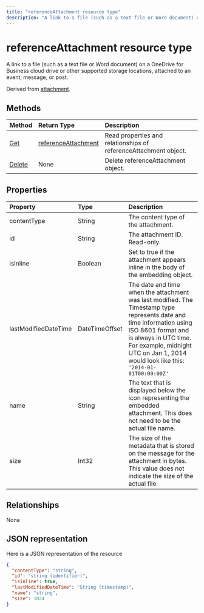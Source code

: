 ---title: "referenceAttachment resource type"description: "A link to a file (such as a text file or Word document) on a OneDrive for Business cloud drive or other supported storage locations, attached to an event, message, or post."---# referenceAttachment resource type

A link to a file (such as a text file or Word document) on a OneDrive for Business cloud drive or other supported storage locations, attached to an event, message, or post.

Derived from [attachment](attachment.md).

## Methods

| Method       | Return Type  |Description|
|:---------------|:--------|:----------|
|[Get](../api/attachment-get.md) | [referenceAttachment](referenceattachment.md) |Read properties and relationships of referenceAttachment object.|
|[Delete](../api/attachment-delete.md) | None |Delete referenceAttachment object. |

## Properties
| Property	   | Type	|Description|
|:---------------|:--------|:----------|
|contentType|String|The content type of the attachment.|
|id|String|The attachment ID.  Read-only.|
|isInline|Boolean|Set to true if the attachment appears inline in the body of the embedding object.|
|lastModifiedDateTime|DateTimeOffset|The date and time when the attachment was last modified. The Timestamp type represents date and time information using ISO 8601 format and is always in UTC time. For example, midnight UTC on Jan 1, 2014 would look like this: `'2014-01-01T00:00:00Z'`|
|name|String|The text that is displayed below the icon representing the embedded attachment. This does not need to be the actual file name.|
|size|Int32|The size of the metadata that is stored on the message for the attachment in bytes. This value does not indicate the size of the actual file.|

## Relationships
None



## JSON representation

Here is a JSON representation of the resource

<!--{
  "blockType": "resource",
  "optionalProperties": [],
  "baseType": "microsoft.graph.attachment",
  "@odata.type": "microsoft.graph.referenceAttachment"
}-->

```json
{
  "contentType": "string",
  "id": "string (identifier)",
  "isInline": true,
  "lastModifiedDateTime": "String (timestamp)",
  "name": "string",
  "size": 1024
}

```

<!-- uuid: 8fcb5dbc-d5aa-4681-8e31-b001d5168d79
2015-10-25 14:57:30 UTC -->
<!-- {
  "type": "#page.annotation",
  "description": "referenceAttachment resource",
  "keywords": "",
  "section": "documentation",
  "tocPath": ""
}-->
